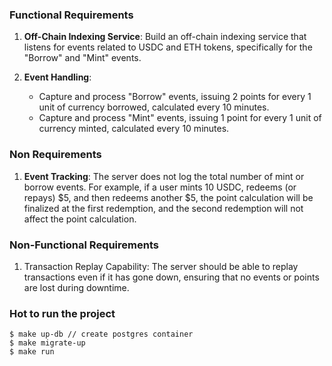 ### Functional Requirements
1. **Off-Chain Indexing Service**: Build an off-chain indexing service that listens for events related to USDC and ETH tokens, specifically for the "Borrow" and "Mint" events.
   
2. **Event Handling**:
   - Capture and process "Borrow" events, issuing 2 points for every 1 unit of currency borrowed, calculated every 10 minutes.
   - Capture and process "Mint" events, issuing 1 point for every 1 unit of currency minted, calculated every 10 minutes.

### Non Requirements
1. **Event Tracking**: The server does not log the total number of mint or borrow events. For example, if a user mints 10 USDC, redeems (or repays) $5, and then redeems another $5, the point calculation will be finalized at the first redemption, and the second redemption will not affect the point calculation.

### Non-Functional Requirements
1. Transaction Replay Capability: The server should be able to replay transactions even if it has gone down, ensuring that no events or points are lost during downtime.

### Hot to run the project
```
$ make up-db // create postgres container
$ make migrate-up
$ make run
```